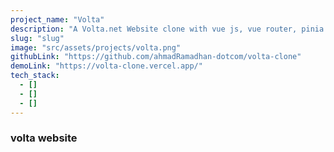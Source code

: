 ```yaml
---
project_name: "Volta"
description: "A Volta.net Website clone with vue js, vue router, pinia and tailwindcss"
slug: "slug"
image: "src/assets/projects/volta.png"
githubLink: "https://github.com/ahmadRamadhan-dotcom/volta-clone"
demoLink: "https://volta-clone.vercel.app/"
tech_stack:
  - []
  - []
  - []
---
```


### volta website
